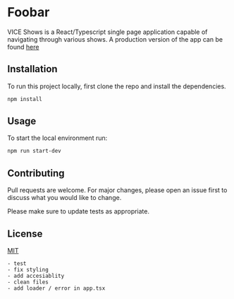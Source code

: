 # Foobar

VICE Shows is a React/Typescript single page application capable of navigating through various shows. A production version of the app can be found [here](https://vice-shows.surge.sh/)

## Installation

To run this project locally, first clone the repo and install the dependencies.  

```bash
npm install 
```

## Usage
To start the local environment run: 

```bash
npm run start-dev
```

## Contributing
Pull requests are welcome. For major changes, please open an issue first to discuss what you would like to change.

Please make sure to update tests as appropriate.

## License
[MIT](https://choosealicense.com/licenses/mit/)


    - test
    - fix styling 
    - add accesiablity 
    - clean files
    - add loader / error in app.tsx